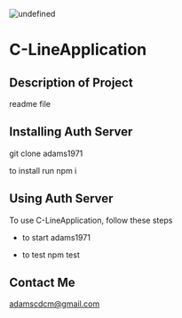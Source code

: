 
  ![undefined](https://img.shields.io/github/license/adams1971/C-LineApplication)
  # C-LineApplication
  
  ## Description of Project
  
  readme file

  ## Installing Auth Server

  git clone adams1971

  to install run npm i

  ## Using Auth Server
  
  To use C-LineApplication, follow these steps
  
  - to start adams1971
  
  - to test npm test
  
  
  ## Contact Me
  
  adamscdcm@gmail.com